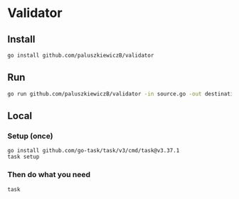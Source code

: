 # Validator

## Install

```bash
go install github.com/paluszkiewiczB/validator
```

## Run

```bash
go run github.com/paluszkiewiczB/validator -in source.go -out destination.go -outpkg=mypackage
```

## Local

### Setup (once)

```shell
go install github.com/go-task/task/v3/cmd/task@v3.37.1
task setup
```

### Then do what you need

```bash
task
```
